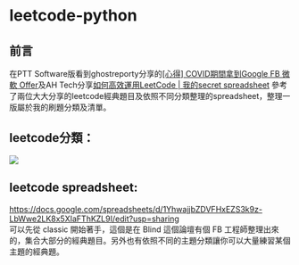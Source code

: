 # leetcode-python
## 前言
在PTT Software版看到ghostreporty分享的[[心得] COVID期間拿到Google FB 微軟 Offer](https://www.ptt.cc/bbs/Soft_Job/M.1605589986.A.CBA.html)及AH Tech分享[如何高效運用LeetCode | 我的secret spreadsheet](https://www.youtube.com/watch?v=ucTL2ZdcyOs&feature=emb_title&ab_channel=AHTech) 參考了兩位大大分享的leetcode經典題目及依照不同分類整理的spreadsheet，整理一版屬於我的刷題分類及清單。  

## leetcode分類：  
![](https://i.imgur.com/icgdAnC.png)


## leetcode spreadsheet:  
https://docs.google.com/spreadsheets/d/1YhwajjbZDVFHxEZS3k9z-LbWwe2LK8x5XIaFThKZL9I/edit?usp=sharing  
可以先從 classic 開始著手，這個是在 Blind 這個論壇有個 FB 工程師整理出來的，集合大部分的經典題目。另外也有依照不同的主題分類讓你可以大量練習某個主題的經典題。
